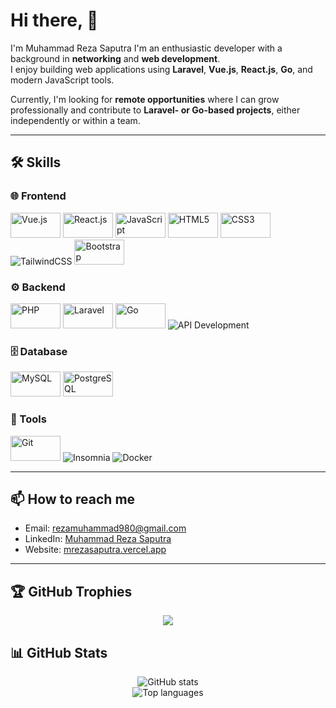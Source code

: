 # Hi there,  👋  

I'm Muhammad Reza Saputra I'm an enthusiastic developer with a background in **networking** and **web development**.  
I enjoy building web applications using **Laravel**, **Vue.js**, **React.js**, **Go**, and modern JavaScript tools.  

Currently, I'm looking for **remote opportunities** where I can grow professionally and contribute to **Laravel- or Go-based projects**, either independently or within a team.  

---

## 🛠️ Skills  

### 🌐 Frontend
<p>
  <img src="https://cdn.jsdelivr.net/gh/devicons/devicon/icons/vuejs/vuejs-wordmark.svg" alt="Vue.js" width="80" height="40"/>
  <img src="https://cdn.jsdelivr.net/gh/devicons/devicon/icons/react/react-original-wordmark.svg" alt="React.js" width="80" height="40"/>
  <img src="https://cdn.jsdelivr.net/gh/devicons/devicon/icons/javascript/javascript-original.svg" alt="JavaScript" width="80" height="40"/>
  <img src="https://cdn.jsdelivr.net/gh/devicons/devicon/icons/html5/html5-original-wordmark.svg" alt="HTML5" width="80" height="40"/>
  <img src="https://cdn.jsdelivr.net/gh/devicons/devicon/icons/css3/css3-original-wordmark.svg" alt="CSS3" width="80" height="40"/>
  <img src="https://img.shields.io/badge/TailwindCSS-38B2AC?style=for-the-badge&logo=tailwind-css&logoColor=white" alt="TailwindCSS"/>
  <img src="https://cdn.jsdelivr.net/gh/devicons/devicon/icons/bootstrap/bootstrap-plain-wordmark.svg" alt="Bootstrap" width="80" height="40"/>
</p>

### ⚙️ Backend
<p>
  <img src="https://cdn.jsdelivr.net/gh/devicons/devicon/icons/php/php-original.svg" alt="PHP" width="80" height="40"/>
  <img src="https://cdn.jsdelivr.net/gh/devicons/devicon/icons/laravel/laravel-original-wordmark.svg" alt="Laravel" width="80" height="40"/>
  <img src="https://cdn.jsdelivr.net/gh/devicons/devicon/icons/go/go-original-wordmark.svg" alt="Go" width="80" height="40"/>
  <img src="https://img.shields.io/badge/API-RESTful-green?style=for-the-badge" alt="API Development"/>
</p>

### 🗄️ Database
<p>
  <img src="https://cdn.jsdelivr.net/gh/devicons/devicon/icons/mysql/mysql-original-wordmark.svg" alt="MySQL" width="80" height="40"/>
  <img src="https://cdn.jsdelivr.net/gh/devicons/devicon/icons/postgresql/postgresql-original-wordmark.svg" alt="PostgreSQL" width="80" height="40"/>
</p>

### 🔧 Tools
<p>
  <img src="https://cdn.jsdelivr.net/gh/devicons/devicon/icons/git/git-original-wordmark.svg" alt="Git" width="80" height="40"/>
  <img src="https://img.shields.io/badge/Insomnia-5849BE?style=for-the-badge&logo=insomnia&logoColor=white" alt="Insomnia"/>
  <img src="https://img.shields.io/badge/Docker-2496ED?style=for-the-badge&logo=docker&logoColor=white" alt="Docker"/>
</p>

---

## 📫 How to reach me
- Email: [rezamuhammad980@gmail.com](mailto:rezamuhammad980@gmail.com)  
- LinkedIn: [Muhammad Reza Saputra](https://www.linkedin.com/in/muhammad-reza-saputra-b6a81726b/)  
- Website: [mrezasaputra.vercel.app](https://mrezasaputra.vercel.app/)  

---

## 🏆 GitHub Trophies
<p align="center">
  <img src="https://github-profile-trophy.vercel.app/?username=rizheez&theme=onedark&no-frame=true&row=1&column=7" />
</p>

## 📊 GitHub Stats
<p align="center">
  <img src="https://github-readme-stats.vercel.app/api?username=rizheez&show_icons=true&theme=tokyonight" alt="GitHub stats" />
  <br/>
  <img src="https://github-readme-stats.vercel.app/api/top-langs/?username=rizheez&layout=compact&theme=tokyonight" alt="Top languages" />
</p>
